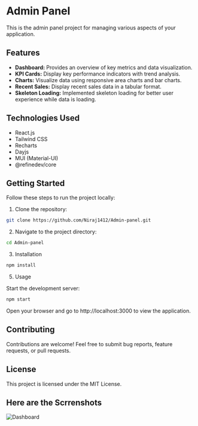 # Admin Panel

This is the admin panel project for managing various aspects of your application.

## Features

- **Dashboard:** Provides an overview of key metrics and data visualization.
- **KPI Cards:** Display key performance indicators with trend analysis.
- **Charts:** Visualize data using responsive area charts and bar charts.
- **Recent Sales:** Display recent sales data in a tabular format.
- **Skeleton Loading:** Implemented skeleton loading for better user experience while data is loading.

## Technologies Used

- React.js
- Tailwind CSS
- Recharts
- Dayjs
- MUI (Material-UI)
- @refinedev/core

## Getting Started

Follow these steps to run the project locally:

1. Clone the repository:

```bash
git clone https://github.com/Niraj1412/Admin-panel.git
```
2. Navigate to the project directory:

```bash
cd Admin-panel
```

3. Installation

```bash
npm install
```

5. Usage

Start the development server:

```bash
npm start
```

Open your browser and go to http://localhost:3000 to view the application.

## Contributing
Contributions are welcome! Feel free to submit bug reports, feature requests, or pull requests.

## License
This project is licensed under the MIT License.


## Here are the Scrrenshots

![Dashboard](https://drive.google.com/file/d/1YAy0QZY5LghhJsqQTmv4c5cvBfIRvhTI/view?usp=sharing)

